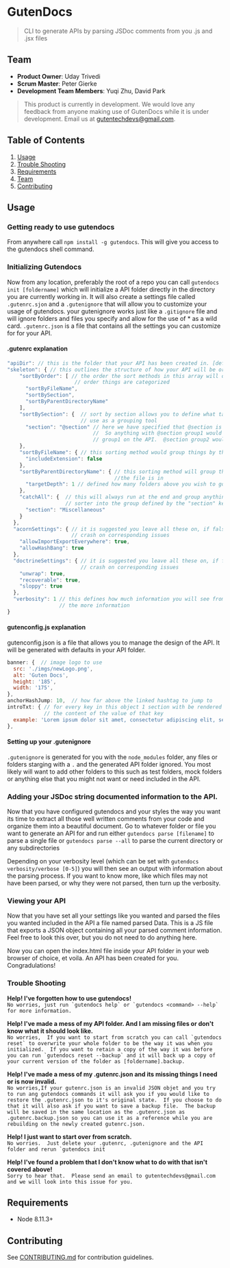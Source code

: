 # GutenDocs

> CLI to generate APIs by parsing JSDoc comments from you .js and .jsx files

## Team

- **Product Owner**: Uday Trivedi
- **Scrum Master**: Peter Gierke
- **Development Team Members**: Yuqi Zhu, David Park

> This product is currently in development.  We would love any feedback from anyone making use of GutenDocs while it is under development.  Email us at gutentechdevs@gmail.com.

## Table of Contents

1. [Usage](#Usage)
1. [Trouble Shooting](#trouble-shooting)
1. [Requirements](#requirements)
1. [Team](#team)
1. [Contributing](#contributing)

## Usage

### Getting ready to use gutendocs

From anywhere call `npm install -g gutendocs`.  This will give you access to the gutendocs shell command.

### Initializing Gutendocs

Now from any location, preferably the root of a repo you can call `gutendocs init [foldername]` which will initialize a API folder directly in the directory you are currently working in.  It will also create a settings file called `.gutenrc.sjon` and a `.gutenignore` that will allow you to customize your usage of gutendocs.  your gutenignore works just like a `.gitignore` file and will ignore folders and files you specify and allow for the use of * as a wild card.  `.gutenrc.json` is a file that contains all the settings you can customize for for your API.

#### .gutenrc explanation
```javascript
"apiDir": // this is the folder that your API has been created in. [default = GutenAPI]
"skeleton": { // this outlines the structure of how your API will be organize
    "sortByOrder": [ // the order the sort methods in this array will define in what 
                      // order things are categorized
      "sortByFileName",
      "sortBySection",
      "sortByParentDirectoryName"
    ],
    "sortBySection": {  // sort by section allows you to define what tag you want to 
                        // use as a grouping tool
      "section": "@section" // here we have specified that @section is the grouping tag.
                            //  So anything with @section group1 would be organized into
                            // group1 on the API.  @section group2 would create another section
    },
    "sortByFileName": { // this sorting method would group things by the file they are written in
      "includeExtension": false  
    },
    "sortByParentDirectoryName": { // this sorting method will group things based on the folder 
                                   //the file is in
      "targetDepth": 1 // defined how many folders above you wish to go.
    },
    "catchAll": {  // this will always run at the end and group anything not caught in another
                   // sorter into the group defined by the "section" key value
      "section": "Miscellaneous"
    }
  },
  "acornSettings": { // it is suggested you leave all these on, if false then the parser will 
                     // crash on corresponding issues
    "allowImportExportEverywhere": true,
    "allowHashBang": true
  },
  "doctrineSettings": { // it is suggested you leave all these on, if false then the parser will 
                        // crash on corresponding issues
    "unwrap": true,
    "recoverable": true,
    "sloppy": true
  },
  "verbosity": 1 // this defines how much information you will see from errors.  The higher the number 
                 // the more information
}
```

#### gutenconfig.js explanation

gutenconfig.json is a file that allows you to manage the design of the API.  It will be generated with defaults in your API folder.
```javascript
banner: {  // image logo to use
  src: './imgs/newLogo.png',  
  alt: 'Guten Docs',
  height: '185',
  width: '175',
},
anchorHashJump: 10,  // how far above the linked hashtag to jump to
introTxt: { // for every key in this object 1 section with be rendered with the title of the key and
            // the content of the value of that key
  example: 'Lorem ipsum dolor sit amet, consectetur adipiscing elit, sed do eiusmod tempor incididunt ut labore et dolore magna aliqua. Ut enim ad minim veniam, quis nostrud exercitation ullamco laboris nisi ut aliquip ex ea commodo consequat. Duis aute irure dolor in reprehenderit in voluptate velit esse cillum dolore eu fugiat nulla pariatur. Excepteur sint occaecat cupidatat non proident, sunt in culpa qui officia deserunt mollit anim id est laborum',
},
```

#### Setting up your .gutenignore

`.gutenignore` is generated for you with the `node_modules` folder, any files or folders starging with a `.` and the generated API folder ignored.  You most likely will want to add other folders to this such as test folders, mock folders or anything else that you might not want or need included in the API.

### Adding your JSDoc string documented information to the API.

Now that you have configured gutendocs and your styles the way you want its time to extract all those well written comments from your code and organize them into a beautiful document. Go to whatever folder or file you want to generate an API for and run either `gutendocs parse [filename]` to parse a single file or `gutendocs parse --all` to parse the current directory or any subdirectories

Depending on your verbosity level (which can be set with `gutendocs verbosity/verbose [0-5]`) you will then see an output with information about the parsing process.  If you want to know more, like which files may not have been parsed, or why they were not parsed, then turn up the verbosity.

### Viewing your API

Now that you have set all your settings like you wanted and parsed the files you wanted included in the API a file named parsed Data.  This is a JS file that exports a JSON object containing all your parsed comment information.  Feel free to look this over, but you do not need to do anything here.

Now you can open the index.html file inside your API folder in your web browser of choice, et voila.  An API has been created for you.  Congradulations!

### Trouble Shooting

**Help! I've forgotten how to use gutendocs!** <br />
```No worries, just run `gutendocs help` or `gutendocs <command> --help` for more information.```

**Help! I've made a mess of my API folder. And I am missing files or don't know what it should look like.** <br />
```No worries,  If you want to start from scratch you can call `gutendocs reset` to overwrite your whole folder to be the way it was when you initialized.  If you want to retain a copy of the way it was before you can run `gutendocs reset --backup` and it will back up a copy of your current version of the folder as [foldername].backup.```

**Help! I've made a mess of my .gutenrc.json and its missing things I need or is now invalid.**<br />
```No worries,If your gutenrc.json is an invalid JSON objet and you try to run ang gutendocs commands it will ask you if you would like to restore the .gutenrc.json to it's original state.  If you choose to do that it will also ask if you want to save a backup file.  The backup will be saved in the same location as the .gutenrc.json as .gutenrc.backup.json so you can use it as a reference while you are rebuilding on the newly created gutenrc.json.```

**Help! I just want to start over from scratch.**<br />
```No worries.  Just delete your .gutenrc, .gutenignore and the API folder and rerun `gutendocs init```

**Help! I've found a problem that I don't know what to do with that isn't covered above!**<br />
```Sorry to hear that.  Please send an email to gutentechdevs@gmail.com and we will look into this issue for you.```

## Requirements

- Node 8.11.3+

## Contributing

See [CONTRIBUTING.md](_CONTRIBUTING.md) for contribution guidelines.
